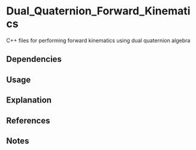 # Dual_Quaternion_Forward_Kinematics
C++ files for performing forward kinematics using dual quaternion algebra

## Dependencies

## Usage

## Explanation

## References

## Notes


